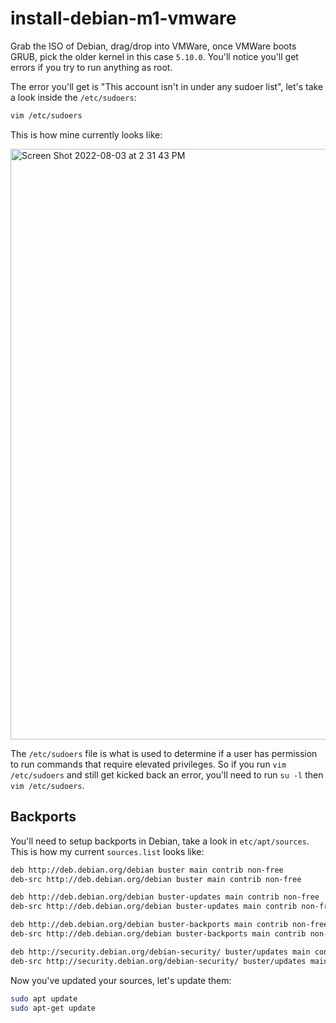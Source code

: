 # install-debian-m1-vmware

Grab the ISO of Debian, drag/drop into VMWare, once VMWare boots GRUB, pick the older kernel in this case `5.10.0`. You'll notice you'll get errors if you try to run anything as root.

The error you'll get is "This account isn't in under any sudoer list", let's take a look inside the `/etc/sudoers`: 

```bash
vim /etc/sudoers
```

This is how mine currently looks like:

<img width="945" alt="Screen Shot 2022-08-03 at 2 31 43 PM" src="https://user-images.githubusercontent.com/20936398/182716218-619b6894-058c-43a0-a811-dd3786abc860.png">

The `/etc/sudoers` file is what is used to determine if a user has permission to run commands that require elevated privileges. So if you run `vim /etc/sudoers` and still get kicked back an error, you'll need to run `su -l` then `vim /etc/sudoers`.

## Backports

You'll need to setup backports in Debian, take a look in `etc/apt/sources`. This is how my current `sources.list` looks like: 

```bash
deb http://deb.debian.org/debian buster main contrib non-free
deb-src http://deb.debian.org/debian buster main contrib non-free

deb http://deb.debian.org/debian buster-updates main contrib non-free
deb-src http://deb.debian.org/debian buster-updates main contrib non-free

deb http://deb.debian.org/debian buster-backports main contrib non-free
deb-src http://deb.debian.org/debian buster-backports main contrib non-free

deb http://security.debian.org/debian-security/ buster/updates main contrib non-free
deb-src http://security.debian.org/debian-security/ buster/updates main contrib non-free
```

Now you've updated your sources, let's update them: 

```bash
sudo apt update
sudo apt-get update
```


